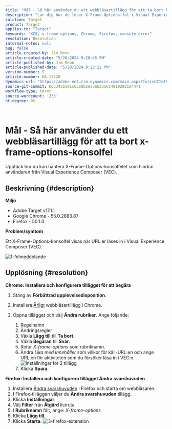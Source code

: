 ```yaml
---
title: "Mål - Så här använder du ett webbläsartillägg för att ta bort konsolfel för x-frame-options"
description: "Lär dig hur du löser X-Frame-Options-fel i Visual Experience Composer (VEC) och säkerställer smidig URL-inläsning för smidig innehållsintegrering."
solution: Target
product: Target
applies-to: "Target"
keywords: "KCS, x-frame-options, Chrome, Firefox, console error"
resolution: Resolution
internal-notes: null
bug: false
article-created-by: Jim Menn
article-created-date: "5/28/2024 9:20:45 PM"
article-published-by: Jim Menn
article-published-date: "5/28/2024 9:22:22 PM"
version-number: 5
article-number: KA-17520
dynamics-url: "https://adobe-ent.crm.dynamics.com/main.aspx?forceUCI=1&pagetype=entityrecord&etn=knowledgearticle&id=8ff37e24-381d-ef11-840b-6045bd006268"
source-git-commit: b6334ab591c6358b2ea3eb235614910292b24471
workflow-type: tm+mt
source-wordcount: '233'
ht-degree: 0%

---
```


# Mål - Så här använder du ett webbläsartillägg för att ta bort x-frame-options-konsolfel


Upptäck hur du kan hantera X-Frame-Options-konsolfelet som hindrar användaren från Visual Experience Composer (VEC).

## Beskrivning {#description}


<b>Miljö</b>

- Adobe Target v17.1.1
- Google Chrome - 55.0.2883.87
- Firefox - 50.1.0


<b>Problem/symtom</b>

Ett X-Frame-Options-konsolfel visas när URL:er läses in i Visual Experience Composer (VEC).

![1-felmeddelande](https://helpx.adobe.com/content/dam/help/en/target/kb/how-to-use-a-browser-extension-to-remove-x-frame-options-console/jcr%3acontent/main-pars/image/1-errormessage.jpg "1-felmeddelande")


## Upplösning {#resolution}


<b>Chrome: Installera och konfigurera tillägget för att begära</b>

1. Stäng av <b>Förbättrad upplevelsedisposition</b>.
2. Installera [Ärligt](https://chrome.google.com/webstore/detail/requestly/mdnleldcmiljblolnjhpnblkcekpdkpa?hl=en) webbläsartillägg i Chrome.
3. Öppna tillägget och välj <b>Ändra rubriker</b>. Ange följande:

   1. Regelnamn
   2. Ändringsregler
   3. Växla <b>Lägg till</b> till <b>Ta bort</b>.
   4. Växla <b>Begäran</b> till <b>Svar</b>.
   5. Retur *X-frame-options* som rubriknamn.
   6. Ändra *Lika med Innehåller* som villkor för käll-URL:en och ange URL:en för aktiviteten som du försöker läsa in i VEC:n.
      ![Inställningar för 2 tillägg](https://helpx.adobe.com/content/dam/help/en/target/kb/how-to-use-a-browser-extension-to-remove-x-frame-options-console/jcr%3acontent/main-pars/procedure/proc_par/step_2/step_par/image/2-extension-settings.png "Inställningar för 2 tillägg")
   7. Klicka <b>Spara</b>.


<b>Firefox: Installera och konfigurera tillägget Ändra svarshuvuden</b>

1. Installera [Ändra svarshuvuden](https://modheader.com) i Firefox och starta om webbläsaren.
2. I Firefox-tilläggen väljer du <b>Ändra svarshuvuden</b> tillägg.
3. Klicka <b>Inställningar</b>.
4. Välj <b>Filter</b> från <b>Åtgärd</b> listruta.
5. I <b>Rubriknamn</b> fält, ange: *X-frame-options*
6. Klicka <b>Lägg till</b>.
7. Klicka <b>Starta</b>.
   ![3-firefox-extension](https://helpx.adobe.com/content/dam/help/en/target/kb/how-to-use-a-browser-extension-to-remove-x-frame-options-console/jcr%3acontent/main-pars/procedure_1532616470/proc_par/step_1817832849/step_par/image/3-firefox-extension.png "3-firefox-extension")

